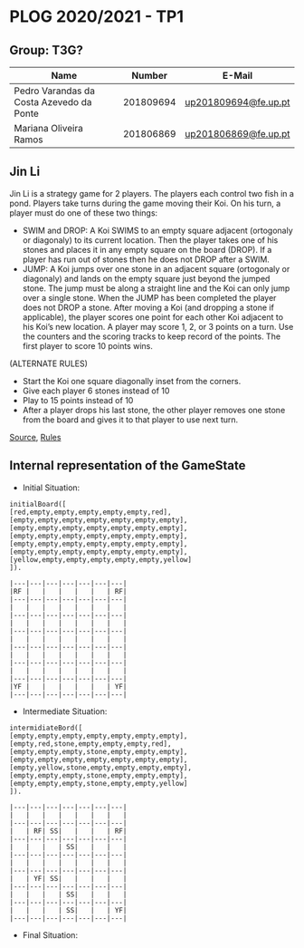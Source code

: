 # PLOG 2020/2021 - TP1

## Group: T3G?

| Name             | Number    | E-Mail                |
| ---------------- | --------- | --------------------- |
| Pedro Varandas da Costa Azevedo da Ponte	   | 201809694 | up201809694@fe.up.pt  |
| Mariana Oliveira Ramos    | 201806869 | up201806869@fe.up.pt  |

## Jin Li

Jin Li is a strategy game for 2 players. The players each control two fish in a pond. 
Players take turns during the game moving
their Koi.
On his turn, a player must do one of these
two things:
- SWIM and DROP: A Koi SWIMS to an empty
square adjacent (ortogonaly or diagonaly)
to its current location. Then the player
takes one of his stones and places it in
any empty square on the board (DROP).
If a player has run out of stones then he
does not DROP after a SWIM.
- JUMP: A Koi jumps over one stone in an
adjacent square (ortogonaly or diagonaly)
and lands on the empty square just
beyond the jumped stone. The jump must
be along a straight line and the Koi can
only jump over a single stone. When the
JUMP has been completed the player
does not DROP a stone.
After moving a Koi (and dropping a stone if
applicable), the player scores one point for each
other Koi adjacent to his Koi’s new location. A
player may score 1, 2, or 3 points on a turn. Use
the counters and the scoring tracks to keep
record of the points.
The first player to score 10 points wins. 

(ALTERNATE RULES)
- Start the Koi one square diagonally inset from
the corners.
- Give each player 6 stones instead of 10
- Play to 15 points instead of 10
- After a player drops his last stone, the other
player removes one stone from the board and
gives it to that player to use next turn. 

[Source](https://boardgamegeek.com/boardgame/68743/jin-li), 
[Rules](https://nestorgames.com/rulebooks/JINLI_EN.pdf)


## Internal representation of the GameState

- Initial Situation:

```
initialBoard([
[red,empty,empty,empty,empty,empty,red],
[empty,empty,empty,empty,empty,empty,empty],
[empty,empty,empty,empty,empty,empty,empty],
[empty,empty,empty,empty,empty,empty,empty],
[empty,empty,empty,empty,empty,empty,empty],
[empty,empty,empty,empty,empty,empty,empty],
[yellow,empty,empty,empty,empty,empty,yellow]
]).

```

```
|---|---|---|---|---|---|---|
|RF |   |   |   |   |   | RF|
|---|---|---|---|---|---|---|
|   |   |   |   |   |   |   |
|---|---|---|---|---|---|---|
|   |   |   |   |   |   |   |
|---|---|---|---|---|---|---|
|   |   |   |   |   |   |   |
|---|---|---|---|---|---|---|
|   |   |   |   |   |   |   |
|---|---|---|---|---|---|---|
|   |   |   |   |   |   |   |
|---|---|---|---|---|---|---|
|YF |   |   |   |   |   | YF|
|---|---|---|---|---|---|---|

```




- Intermediate Situation:

```
intermidiateBord([
[empty,empty,empty,empty,empty,empty,empty],
[empty,red,stone,empty,empty,empty,red],
[empty,empty,empty,stone,empty,empty,empty],
[empty,empty,empty,empty,empty,empty,empty],
[empty,yellow,stone,empty,empty,empty,empty],
[empty,empty,empty,stone,empty,empty,empty],
[empty,empty,empty,stone,empty,empty,yellow]
]).
```

```
|---|---|---|---|---|---|---|
|   |   |   |   |   |   |   |
|---|---|---|---|---|---|---|
|   | RF| SS|   |   |   | RF|
|---|---|---|---|---|---|---|
|   |   |   | SS|   |   |   |
|---|---|---|---|---|---|---|
|   |   |   |   |   |   |   |
|---|---|---|---|---|---|---|
|   | YF| SS|   |   |   |   |
|---|---|---|---|---|---|---|
|   |   |   | SS|   |   |   |
|---|---|---|---|---|---|---|
|   |   |   | SS|   |   | YF|
|---|---|---|---|---|---|---|

```



- Final Situation:


